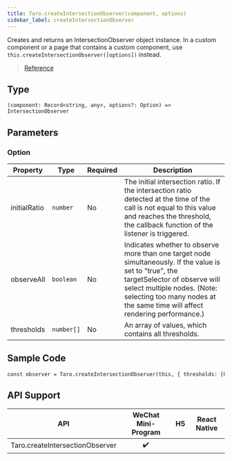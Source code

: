 ```yaml
---
title: Taro.createIntersectionObserver(component, options)
sidebar_label: createIntersectionObserver
---
```


Creates and returns an IntersectionObserver object instance. In a custom component or a page that contains a custom component, use `this.createIntersectionObserver([options])` instead.

> [Reference](https://developers.weixin.qq.com/miniprogram/en/dev/api/wxml/wx.createIntersectionObserver.html)

## Type

```tsx
(component: Record<string, any>, options?: Option) => IntersectionObserver
```

## Parameters

### Option

<table>
  <thead>
    <tr>
      <th>Property</th>
      <th>Type</th>
      <th style={{ textAlign: "center"}}>Required</th>
      <th>Description</th>
    </tr>
  </thead>
  <tbody>
    <tr>
      <td>initialRatio</td>
      <td><code>number</code></td>
      <td style={{ textAlign: "center"}}>No</td>
      <td>The initial intersection ratio. If the intersection ratio detected at the time of the call is not equal to this value and reaches the threshold, the callback function of the listener is triggered.</td>
    </tr>
    <tr>
      <td>observeAll</td>
      <td><code>boolean</code></td>
      <td style={{ textAlign: "center"}}>No</td>
      <td>Indicates whether to observe more than one target node simultaneously. If the value is set to "true", the targetSelector of observe will select multiple nodes. (Note: selecting too many nodes at the same time will affect rendering performance.)</td>
    </tr>
    <tr>
      <td>thresholds</td>
      <td><code>number[]</code></td>
      <td style={{ textAlign: "center"}}>No</td>
      <td>An array of values, which​contains all thresholds.</td>
    </tr>
  </tbody>
</table>

## Sample Code

```tsx
const observer = Taro.createIntersectionObserver(this, { thresholds: [0], observeAll: true })
```

## API Support

| API | WeChat Mini-Program | H5 | React Native |
| :---: | :---: | :---: | :---: |
| Taro.createIntersectionObserver | ✔️ |  |  |
